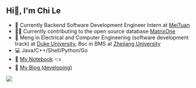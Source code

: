 ## Hi👋, I'm Chi Le
- 💼 Currently Backend Software Development Engineer Intern at [MeiTuan](https://www.meituan.com/)
- 👨‍💻 Currently contributing to the open source database [MatrixOne](https://github.com/matrixorigin/matrixone)
- 🏫 Meng in Electrical and Computer Engineering (software development track) at [Duke University](https://ece.duke.edu/), Bsc in BMS at [Zhejiang University](https://www.zju.edu.cn/)
- 💻 Java/C++/Shell/Python/Go
- 📖 [My Notebook](https://charleschile.com) 👈
- 📖 [My Blog (developing)](http://blog.charleschile.com/)




<div>
  <img src="https://github-readme-stats.vercel.app/api?username=charleschile&show_icons=true&count_private=true&hide_border=true"/></div>  
<br/>  
